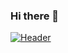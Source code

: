 ### Hi there 👋

<!--
**yanboyang713/yanboyang713** is a ✨ _special_ ✨ repository because its `README.md` (this file) appears on your GitHub profile.

Here are some ideas to get you started:

- 🔭 I’m currently working on ...
- 🌱 I’m currently learning ...
- 👯 I’m looking to collaborate on ...
- 🤔 I’m looking for help with ...
- 💬 Ask me about ...
- 📫 How to reach me: ...
- 😄 Pronouns: ...
- ⚡ Fun fact: ...
-->


[![Header](https://res.cloudinary.com/dkvj6mo4c/image/upload/v1641718397/header/hearder_ck2rob.svg "Header")](https://yanboyang.com/)
